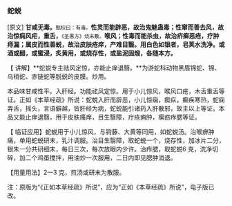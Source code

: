 ### **蛇蜕**

[原文] **甘咸无毒。**<small>甄权曰：有毒。</small>**性灵而能辟恶，故治鬼魅蛊毒；性窜而善去风，故治惊痫风疟，重舌，**<small>《圣惠方》烧末敷。</small>**喉风；性毒而能杀虫，故治疥癣恶疮，疗肿痔漏；属皮而性善蜕，故治皮肤疮痒，产难目翳。用白色如银者，皂荚水洗净。或酒或醋，或蜜浸，炙黄用，或烧存性，或盐泥固煅，各随本方。**

【 讲解】**蛇蜕专主祛风定惊，亦能止痒退翳。**为游蛇科动物黑眉锦蛇、锦、乌梢蛇、赤链蛇等脱蜕的皮膜。炒用。

本品味甘咸性平。入肝经。功能祛风定惊。用于小儿惊风，喉风口疮，木舌重舌等证。正如《本草经疏》所说：蛇蜕入肝而辟恶，小儿惊痫，瘈疭，癫疾寒热，蛇痫弄舌，摇头，言语僻越，皆肝经为病，蛇蜕能引诸药入肝散邪，故主以上等证。本品又能止痒退翳，用于皮肤瘙痒，目生翳障，疔疮痈肿，瘰疬痄腮等证。

【 临证应用】蛇蜕用于小儿惊风，与钩藤、大黄等同用，如蛇蜕汤。治喉痹肿痛，单用蛇蜕研末，乳汁调服。治目生翳障，取蛇蜕一个，烧存性，加冰片二分，银朱一分共研细末，每日三次，每次放眼内少许。治痄腮，取蛇蜕6 克，洗净切碎，加二个鸡蛋搅拌，用油炒一次服用，二日内即见腮肿消退。

【用量用法】2一3 克，煎汤或研末为散服。

注：原版为“《正如本草经疏》所说”，应为“正如《本草经疏》所说”，电子版已改。